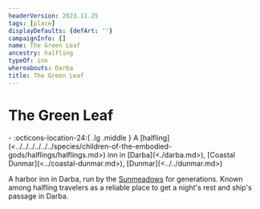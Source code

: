 ```yaml
---
headerVersion: 2023.11.25
tags: [place]
displayDefaults: {defArt: ''}
campaignInfo: []
name: The Green Leaf
ancestry: halfling
typeOf: inn
whereabouts: Darba
title: The Green Leaf
---
```

# The Green Leaf
<div class="grid cards ext-narrow-margin ext-one-column" markdown>
-    :octicons-location-24:{ .lg .middle } A [halfling](<../../../../../../species/children-of-the-embodied-gods/halflings/halflings.md>) inn in [Darba](<./darba.md>), [Coastal Dunmar](<../coastal-dunmar.md>), [Dunmar](<../../dunmar.md>)  
</div>


A harbor inn in Darba, run by the [Sunmeadows](<../../../../../../groups/halfling-families/sunmeadows.md>) for generations. Known among halfling travelers as a reliable place to get a night's rest and ship's passage in Darba. 
